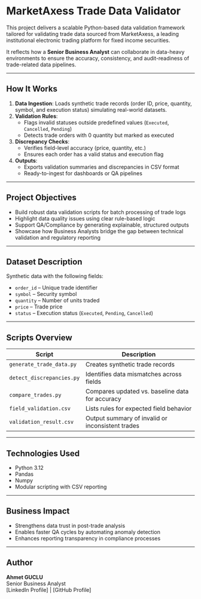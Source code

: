 # MarketAxess Trade Data Validator

This project delivers a scalable Python-based data validation framework tailored for validating trade data sourced from MarketAxess, a leading institutional electronic trading platform for fixed income securities.

It reflects how a **Senior Business Analyst** can collaborate in data-heavy environments to ensure the accuracy, consistency, and audit-readiness of trade-related data pipelines.

---

## **How It Works**

1. **Data Ingestion**: Loads synthetic trade records (order ID, price, quantity, symbol, and execution status) simulating real-world datasets.
2. **Validation Rules**:
   - Flags invalid statuses outside predefined values (`Executed`, `Cancelled`, `Pending`)
   - Detects trade orders with 0 quantity but marked as executed
3. **Discrepancy Checks**:
   - Verifies field-level accuracy (price, quantity, etc.)
   - Ensures each order has a valid status and execution flag
4. **Outputs**:
   - Exports validation summaries and discrepancies in CSV format
   - Ready-to-ingest for dashboards or QA pipelines

---

## **Project Objectives**

- Build robust data validation scripts for batch processing of trade logs  
- Highlight data quality issues using clear rule-based logic  
- Support QA/Compliance by generating explainable, structured outputs  
- Showcase how Business Analysts bridge the gap between technical validation and regulatory reporting

---

## **Dataset Description**

Synthetic data with the following fields:

- `order_id` – Unique trade identifier  
- `symbol` – Security symbol  
- `quantity` – Number of units traded  
- `price` – Trade price  
- `status` – Execution status (`Executed`, `Pending`, `Cancelled`)  

---

## **Scripts Overview**

| Script                   | Description                                        |
|--------------------------|----------------------------------------------------|
| `generate_trade_data.py` | Creates synthetic trade records                    |
| `detect_discrepancies.py`| Identifies data mismatches across fields           |
| `compare_trades.py`      | Compares updated vs. baseline data for accuracy    |
| `field_validation.csv`   | Lists rules for expected field behavior            |
| `validation_result.csv`  | Output summary of invalid or inconsistent trades   |

---

## **Technologies Used**

- Python 3.12  
- Pandas  
- Numpy  
- Modular scripting with CSV reporting

---

## **Business Impact**

- Strengthens data trust in post-trade analysis  
- Enables faster QA cycles by automating anomaly detection  
- Enhances reporting transparency in compliance processes  

---

## **Author**

**Ahmet GUCLU**  
Senior Business Analyst  
[LinkedIn Profile] | [GitHub Profile]
